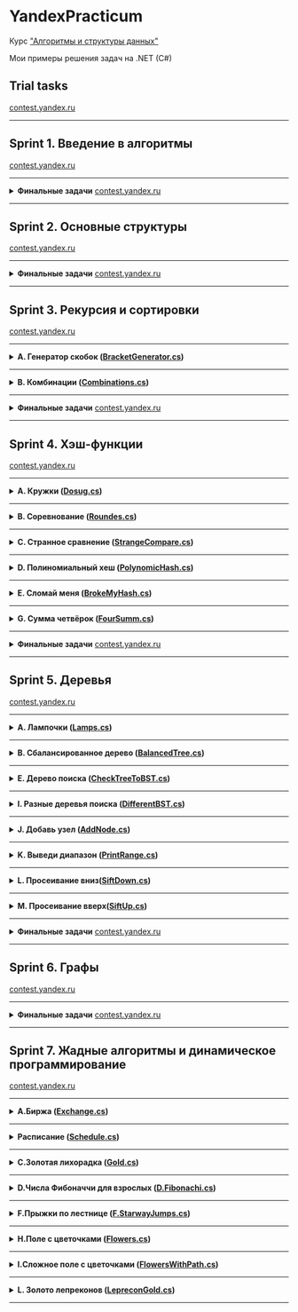 # YandexPracticum

Курс ["Алгоритмы и структуры данных"](https://practicum.yandex.ru/algorithms/)

Мои примеры решения задач на .NET (C#)

## Trial tasks

[contest.yandex.ru](https://contest.yandex.ru/contest/26365/problems/)

---

## Sprint 1. Введение в алгоритмы

[contest.yandex.ru](https://contest.yandex.ru/contest/22449/problems/)

---

<details>
  <summary> <b>Финальные задачи</b> <a href="https://contest.yandex.ru/contest/22450/problems/">contest.yandex.ru</a> </summary>

  ---

  <details><summary><b>Ближайший ноль(<a href="/Sprint1/Final/Sprint1FinalNearZero/Sprint1Final1NearestZero.cs">NearestZero</a>)</b></summary>

Тимофей ищет место, чтобы построить себе дом. Улица, на которой он хочет жить, имеет длину n, то есть состоит из n одинаковых идущих подряд участков. Каждый участок либо пустой, либо на нём уже построен дом.<br>
Общительный Тимофей не хочет жить далеко от других людей на этой улице. Поэтому ему важно для каждого участка знать расстояние до ближайшего пустого участка. Если участок пустой, эта величина будет равна нулю — расстояние до самого себя.<br>
Помогите Тимофею посчитать искомые расстояния. Для этого у вас есть карта улицы. Дома в городе Тимофея нумеровались в том порядке, в котором строились, поэтому их номера на карте никак не упорядочены. Пустые участки обозначены нулями.

#### Формат ввода
В первой строке дана длина улицы —– n (1 ≤ n ≤ 10^6). В следующей строке записаны n целых неотрицательных чисел — номера домов и обозначения пустых участков на карте (нули). Гарантируется, что в последовательности есть хотя бы один ноль. Номера домов (положительные числа) уникальны и не превосходят 10^9.

#### Формат вывода
Для каждого из участков выведите расстояние до ближайшего нуля. Числа выводите в одну строку, разделяя их пробелами.

#### Пример
| Ввод | Вывод |
| ---- | ----- |
| 5<br>0 1 4 9 0 | 0 1 2 1 0 |
| 6<br>0 7 9 4 8 20 | 0 1 2 3 4 5 |

</details>

---

<details><summary><b>Ловкость рук (<a href="/Sprint1/Final/Sprint1Final2DeftHands/Sprint1Final2DeftHands.cs">DeftHands.cs</a>)</b></summary>

«Тренажёр для скоростной печати» представляет собой квадратную клавиатуру из шестнадцати клавиш размером 4x4. На каждой клавише может быть изображена либо точка, либо цифра от 1 до 9.<br>
Занятие на тренажёре делится на раунды:
- каждый раунд состоит из нескольких игр;
- в разных раундах число игр может быть разным;
- номер каждой игры в раунде обозначается счётчиком t.

Для каждого раунда на клавишах устанавливаются определённые значения, которые остаются неизменными в течение всех игр раунда.

![](https://contest.yandex.ru/testsys/statement-image?imageId=89e2d9d263b4cf6c2d2d4a1b4b2de1149705669414ca828603a7a6fbadf42931)

Значение счётчика игр t не может превысить значение самого большого числа, отображённого на клавиатуре в текущем раунде.<br>
В упражнении на тренажёре принимают участие два игрока, они играют вдвоём на одной клавиатуре. Для каждого раунда устанавливается максимальное число клавиш, которые может нажать один игрок (оно обозначается переменной k и не изменяется в течение раунда).<br>
В каждой отдельной игре участники должны вместе нажать на клавиши, на которых изображена цифра, соответствующая номеру игры t. Например, во второй игре раунда игроки должны нажать все те клавиши, на которых изображена двойка.<br>
В раунде могут быть игры, где не требуется нажимать кнопки: например, в приведённом варианте раунда в играх от t = 4 до t = 8 кнопки нажимать не потребуется: на клавиатуре нет цифр от 4 до 8:

![](https://contest.yandex.ru/testsys/statement-image?imageId=99651ae7826ea95ee117dc6f037e8daf6622596ca41408697faa167236980a69)

Если в очередной игре у участников есть возможность нажать все необходимые клавиши — они их нажимают и получают 1 балл.<br>
Предположим, что для раунда задан набор кнопок, как на картинке, и k = 3 (каждый из участников может нажать не более трёх кнопок). Тогда во второй игре (t = 2), где должны быть нажаты двойки, игроки вдвоём смогут нажать только 6 клавиш (k * 2 = 6). Но на клавиатуре семь двоек; участники не смогут нажать их все и не получат балл.

![](https://contest.yandex.ru/testsys/statement-image?imageId=0225c36c4597bc5bb220fa59fe0d179ee2735adf3dc7be36124b9073381b7495)

Напишите программу, которая будет принимать данные для определённого раунда:
- значение k,
- значения для кнопок,

и вычислит количество баллов, которое будут заработано в этом раунде.

#### Формат ввода
В первой строке дано целое число k (1 ≤ k ≤ 5).<br>
В четырёх следующих строках заданы значения для кнопок –— по 4 символа в каждой строке. Каждый символ —– либо точка, либо цифра от 1 до 9. Символы одной строки идут подряд и не разделены пробелами.

#### Формат вывода
Выведите единственное число –— количество баллов, которое игроки наберут в раунде.

#### Пример
| Ввод | Вывод |
| ---- | ----- |
| 3<br>1231<br>2..2<br>2..2<br>2..2<br> | 2 |
| 4<br>1111<br>9999<br>1111<br>9911<br> | 1 |
| 4<br>1111<br>1111<br>1111<br>1111<br> | 0 |

</details>
</details>

---

## Sprint 2. Основные структуры

[contest.yandex.ru](https://contest.yandex.ru/contest/22779/problems/)

---

<details>
  <summary> <b>Финальные задачи</b> <a href="https://contest.yandex.ru/contest/22781/problems/">contest.yandex.ru</a> </summary>

  ---

<details>
<summary>
<b>Дек (<a href="/Sprint2/Final/Final1.Deque/Program.cs">Deque.cs</a>)</b>
</summary>

#### Условие

Гоша реализовал структуру данных Дек, максимальный размер которого определяется заданным числом. 
Методы `push_back(x)`, `push_front(x)`, `pop_back()`, `pop_front()` работали корректно. 
Но, если в деке было много элементов, программа работала очень долго. 
Дело в том, что не все операции выполнялись за O(1). 
Помогите Гоше! Напишите эффективную реализацию.

**Внимание: при реализации нельзя использовать связный список.**

#### Формат ввода
В первой строке записано количество команд n — целое число, не превосходящее 100000. Во второй строке записано число m — максимальный размер дека. Он не превосходит 50000. В следующих n строках записана одна из команд:

* `push_back(value)` – добавить элемент в конец дека. Если в деке уже находится максимальное число элементов, вывести «error».
* `push_front(value)` – добавить элемент в начало дека. Если в деке уже находится максимальное число элементов, вывести «error».
* `pop_front()` – вывести первый элемент дека и удалить его. Если дек был пуст, то вывести «error».
* `pop_back()` – вывести последний элемент дека и удалить его. Если дек был пуст, то вывести «error».
`value` — целое число, по модулю не превосходящее 1000.

#### Формат вывода
Выведите результат выполнения каждой команды на отдельной строке. 
Для успешных запросов `push_back(x)` и `push_front(x)` ничего выводить не надо.

#### Пример
<table><tbody>
  <tr>
    <td><b>Ввод</b></td>
    <td><b>Вывод</b></td>
  </tr>
  <tr>
    <td valign="top">
4<br>
4<br>
push_front 861<br>
push_front -819<br>
pop_back<br>
pop_back<br>

</td>
    <td valign="top">
861<br>
-819<br>

</td>
  </tr>
</tbody></table>

</details>

---

<details>
<summary>
<b>Калькулятор (<a href="Sprint2/Final/Final2.Calculator/Program.cs">Calculator.cs</a>)</b>
</summary>

#### Условие
Задание связано с обратной польской нотацией. 
Она используется для парсинга арифметических выражений. 
Еще её иногда называют постфиксной нотацией.

В постфиксной нотации операнды расположены перед знаками операций.

**Пример:**

10 2 4 * 

означает 10 - 2 * 4 и равно 2

Разберём последний пример подробнее:

Знак * стоит сразу после чисел 2 и 4, значит к ним нужно применить операцию, которую этот знак обозначает, то есть перемножить эти два числа. В результате получим 8.

После этого выражение приобретёт вид:

10 8 -

Операцию «минус» нужно применить к двум идущим перед ней числам, то есть 10 и 8. В итоге получаем 2.

Рассмотрим алгоритм более подробно. Для его реализации будем использовать стек.

Для вычисления значения выражения, записанного в обратной польской нотации, 
нужно считывать выражение слева направо и придерживаться следующих шагов:

1. Обработка входного символа:
Если на вход подан операнд, он помещается на вершину стека.
Если на вход подан знак операции, то эта операция выполняется над требуемым количеством значений, взятых из стека в порядке добавления. Результат выполненной операции помещается на вершину стека.
2. Если входной набор символов обработан не полностью, перейти к шагу 1.
3. После полной обработки входного набора символов результат вычисления выражения находится в вершине стека. Если в стеке осталось несколько чисел, то надо вывести только верхний элемент.

**Замечание про отрицательные числа и деление:** 
в этой задаче под делением понимается математическое целочисленное деление. 
Это значит, что округление всегда происходит вниз. 
А именно: если a / b = c, то b ⋅ c — это наибольшее число, 
которое не превосходит a и одновременно делится без остатка на b.

Например, -1 / 3 = -1. Будьте осторожны: в C++, Java и Go, например, деление чисел работает иначе.

В текущей задаче гарантируется, что деления на отрицательное число нет.

#### Формат ввода
В единственной строке дано выражение, записанное в обратной польской нотации. Числа и арифметические операции записаны через пробел.

На вход могут подаваться операции: +, -, *, / и числа, по модулю не превосходящие 10000.

Гарантируется, что значение промежуточных выражений в тестовых данных по модулю не больше 50000.

#### Формат вывода
Выведите единственное число — значение выражения.

#### Пример
<table><tbody>
  <tr>
    <td><b>Ввод</b></td>
    <td><b>Вывод</b></td>
  </tr>
  <tr>
    <td valign="top">
2 1 + 3 *

</td>
    <td valign="top">
9

</td>
  </tr>
</tbody></table>

</details>

  
</details>

---

## Sprint 3. Рекурсия и сортировки 

[contest.yandex.ru](https://contest.yandex.ru/contest/23638/problems/)

---

<details>
<summary>
<b>А. Генератор скобок (<a href="Sprint3/A.BracketGenerator/Program.cs">BracketGenerator.cs</a>)</b>
</summary>

#### Условие
Рита по поручению Тимофея наводит порядок в правильных скобочных последовательностях (ПСП),
состоящих только из круглых скобок (). 
Для этого ей надо сгенерировать все ПСП длины 2n в алфавитном порядке —– 
алфавит состоит из ( и ) и открывающая скобка идёт раньше закрывающей.

Помогите Рите —– напишите программу, 
которая по заданному n выведет все ПСП в нужном порядке.


Рассмотрим второй пример. Надо вывести ПСП из четырёх символов. Таких всего две:

* (())
* ()()

(()) идёт раньше ()(), так как первый символ у них одинаковый, а на второй позиции у первой ПСП стоит (, который идёт раньше ).

#### Формат ввода
На вход функция принимает n — целое число от 0 до 10.

#### Формат вывода
Функция должна напечатать все возможные скобочные последовательности заданной длины в алфавитном (лексикографическом) порядке.

#### Пример
<table><tbody>
  <tr>
    <td><b>Ввод</b></td>
    <td><b>Вывод</b></td>
  </tr>
  <tr>
    <td valign="top">
3<br>

</td>
    <td valign="top">
((()))<br>
(()())<br>
(())()<br>
()(())<br>
()()()<br>

</td>
  </tr>
</tbody></table>

</details>

---

<details>
<summary>
<b>B. Комбинации (<a href="Sprint3/B.Combinations/Program.cs">Combinations.cs</a>)</b>
</summary>

#### Условие
На клавиатуре старых мобильных телефонов каждой цифре соответствовало несколько букв. 

Примерно так:
2:'abc',
3:'def',
4:'ghi',
5:'jkl',
6:'mno',
7:'pqrs',
8:'tuv',
9:'wxyz'

Вам известно в каком порядке были нажаты кнопки телефона, без учета повторов. 
Напечатайте все комбинации букв, которые можно набрать такой последовательностью нажатий.

#### Формат ввода
На вход подается строка, состоящая из цифр 2-9 включительно. Длина строки не превосходит 10 символов.

#### Формат вывода
Выведите все возможные комбинации букв через пробел.

#### Пример
<table><tbody>
  <tr>
    <td><b>Ввод</b></td>
    <td><b>Вывод</b></td>
  </tr>
  <tr>
    <td valign="top">
23<br>

</td>
    <td valign="top">
ad ae af bd be bf cd ce cf<br>

</td>
  </tr>
</tbody></table>

</details>

---

<details>
  <summary> <b>Финальные задачи</b> <a href="https://contest.yandex.ru/contest/23815/problems/">contest.yandex.ru</a> </summary>

  ---
 
<details>
<summary>
<b>Поиск в сломанном массиве (<a href="/Sprint3/Final/Final1.BrokenArraySearch/Program.cs">BrokenArraySearch.cs</a>)</b>
</summary>

#### Условие
Алла ошиблась при копировании из одной структуры данных в другую. 
Она хранила массив чисел в кольцевом буфере. 
Массив был отсортирован по возрастанию, 
и в нём можно было найти элемент за логарифмическое время. 
Алла скопировала данные из кольцевого буфера в обычный массив, 
но сдвинула данные исходной отсортированной последовательности. 
Теперь массив не является отсортированным. 
Тем не менее нужно обеспечить возможность находить в нем элемент за O(log n).
Можно предполагать, что в массиве только уникальные элементы.

#### Формат ввода
Функция принимает массив натуральных чисел и искомое число k. 
Длина массива не превосходит 10000. 
Элементы массива и число k не превосходят по значению 10000.

В примерах:
В первой строке записано число n — длина массива.
Во второй строке записано положительное число k — искомый элемент. 
Далее в строку через пробел записано n натуральных чисел – элементы массива.

#### Формат вывода
Функция должна вернуть индекс элемента, равного k, 
если такой есть в массиве (нумерация с нуля). 
Если элемент не найден, функция должна вернуть − 1.
Изменять массив нельзя.

#### Пример
<table><tbody>
  <tr>
    <td><b>Ввод</b></td>
    <td><b>Вывод</b></td>
  </tr>
  <tr>
    <td valign="top">
9<br>
5<br>
19 21 100 101 1 4 5 7 12<br>

</td>
    <td valign="top">
6

</td>
  </tr>
</tbody></table>

</details>

---

<details>
<summary>
<b>Эффективная быстрая сортировка (<a href="Sprint3/Final/Final2.EffectiveQuickSort/Program.cs">Final2.EffectiveQuickSort.cs</a>)</b>
</summary>

#### Условие
Тимофей решил организовать соревнование по спортивному программированию, 
чтобы найти талантливых стажёров. 
Задачи подобраны, участники зарегистрированы, тесты написаны. 
Осталось придумать, как в конце соревнования будет определяться победитель.


Каждый участник имеет уникальный логин. 
Когда соревнование закончится, к нему будут привязаны два показателя: 
количество решённых задач P_i и размер штрафа F_i. 
Штраф начисляется за неудачные попытки и время, затраченное на задачу.


Тимофей решил сортировать таблицу результатов следующим образом: 
при сравнении двух участников выше будет идти тот, у которого решено больше задач. 
При равенстве числа решённых задач первым идёт участник с меньшим штрафом. 
Если же и штрафы совпадают, то первым будет тот, 
у которого логин идёт раньше в алфавитном (лексикографическом) порядке.


Тимофей заказал толстовки для победителей и накануне поехал за ними в магазин. 
В своё отсутствие он поручил вам реализовать алгоритм быстрой сортировки (англ. quick sort) для таблицы результатов. Так как Тимофей любит спортивное программирование и не любит зря расходовать оперативную память, то ваша реализация сортировки не может потреблять O(n) дополнительной памяти для промежуточных данных (такая модификация быстрой сортировки называется "in-place").


**Как работает in-place quick sort**

Как и в случае обычной быстрой сортировки, которая использует дополнительную память, 
необходимо выбрать опорный элемент (англ. pivot), а затем переупорядочить массив.
Сделаем так, чтобы сначала шли элементы, не превосходящие опорного, а затем —– большие опорного.


Затем сортировка вызывается рекурсивно для двух полученных частей. 
Именно на этапе разделения элементов на группы в обычном алгоритме используется дополнительная память. 
Теперь разберёмся, как реализовать этот шаг in-place.

Пусть мы как-то выбрали опорный элемент. Заведём два указателя left и right, 
которые изначально будут указывать на левый и правый концы отрезка соответственно. 
Затем будем двигать левый указатель вправо до тех пор, пока он указывает на элемент, 
меньший опорного. Аналогично двигаем правый указатель влево, пока он стоит на элементе,
превосходящем опорный. 
В итоге окажется, что левее от left все элементы точно принадлежат первой группе, 
а правее от right — второй. Элементы, на которых стоят указатели, нарушают порядок. 
Поменяем их местами (в большинстве языков программирования используется функция swap()) 
и продвинем указатели на следующие элементы. 
Будем повторять это действие до тех пор, пока left и right не столкнутся.

#### Формат ввода
В первой строке задано число участников n, 1 ≤ n ≤ 100 000.
В каждой из следующих n строк задана информация про одного из участников.
i-й участник описывается тремя параметрами:

* уникальным логином (строкой из маленьких латинских букв длиной не более 20)
* числом решённых задач P_i
* штрафом Fi

Fi и Pi — целые числа, лежащие в диапазоне от 0 до 10^9.

#### Формат вывода
Для отсортированного списка участников выведите по порядку их логины по одному в строке.

#### Пример
<table><tbody>
  <tr>
    <td><b>Ввод</b></td>
    <td><b>Вывод</b></td>
  </tr>
  <tr>
    <td valign="top">
5<br>
alla 4 100<br>
gena 6 1000<br>
gosha 2 90<br>
rita 2 90<br>
timofey 4 80<br>

</td>
    <td valign="top">
gena<br>
timofey<br>
alla<br>
gosha<br>
rita<br>

</td>
  </tr>
</tbody></table>

</details>

</details>

---
## Sprint 4. Хэш-функции

[contest.yandex.ru](https://contest.yandex.ru/contest/23991/problems/)

---

<details>
  <summary><b>A. Кружки (<a href="Sprint4/A.Dosug/Program.cs">Dosug.cs</a>)</b>
</summary>

#### Условие
В компании, где работает Тимофей, 
заботятся о досуге сотрудников и устраивают различные кружки по интересам. 
Когда кто-то записывается на занятие, в лог вносится название кружка.

По записям в логе составьте список всех кружков, 
в которые ходит хотя бы один человек.

#### Формат ввода
В первой строке даётся натуральное число n, не превосходящее 10 000 –— количество записей в логе.

В следующих n строках —– названия кружков.

#### Формат вывода
Выведите уникальные названия кружков по одному на строке, в порядке появления во входных данных.


#### Пример
<table><tbody>
  <tr>
    <td><b>Ввод</b></td>
    <td><b>Вывод</b></td>
  </tr>
  <tr>
    <td valign="top">
8<br>
вышивание крестиком<br>
рисование мелками на парте<br>
настольный керлинг<br>
настольный керлинг<br>
кухня африканского племени ужасмай<br>
тяжелая атлетика<br>
таракановедение<br>
таракановедение<br>

</td>
    <td valign="top">
вышивание крестиком<br>
рисование мелками на парте<br>
настольный керлинг<br>
кухня африканского племени ужасмай<br>
тяжелая атлетика<br>
таракановедение<br>


</td>
  </tr>
</tbody></table>

</details>

---

<details>
  <summary>
    <b>B. Соревнование (<a href="Sprint4/B.Roundes/Program.cs">Roundes.cs</a>)</b>
  </summary>

#### Условие
Жители Алгосов любят устраивать турниры по спортивному программированию. Все участники разбиваются на пары и соревнуются друг с другом. А потом два самых сильных программиста встречаются в финальной схватке, которая состоит из нескольких раундов. Если в очередном раунде выигрывает первый участник, в таблицу с результатами записывается 0, если второй, то 1. Ничьей в раунде быть не может.<br>
Нужно определить наибольший по длине непрерывный отрезок раундов, по результатам которого суммарно получается ничья. Например, если дана последовательность 0 0 1 0 1 1 1 0 0 0, то раунды с 2-го по 9-й (нумерация начинается с единицы) дают ничью.

#### Формат ввода
В первой строке задаётся n (0 ≤ n ≤ 10^5) –— количество раундов. Во второй строке через пробел записано n чисел –— результаты раундов. Каждое число равно либо 0, либо 1.

#### Формат вывода
Выведите длину найденного отрезка.

#### Пример
| Ввод | Вывод |
| ---- | ----- |
| 2<br>0 1 | 2 |
| 3<br>0 1 0 | 2 |


</details>

---

<details>
  <summary>
    <b>C. Странное сравнение (<a href="Sprint4/C.StrangeCompare/Program.cs">StrangeCompare.cs</a>)</b>
  </summary>

#### Условие
Жители Алгосского архипелага придумали новый способ сравнения строк. Две строки считаются равными, если символы одной из них можно заменить на символы другой так, что первая строка станет точной копией второй строки. При этом необходимо соблюдение двух условий:
  - Порядок вхождения символов должен быть сохранён.
  - Одинаковым символам первой строки должны соответствовать одинаковые символы второй строки. Разным символам —– разные.

Например, если строка s = «abacaba», то ей будет равна строка t = «xhxixhx», так как все вхождения «a» заменены на «x», «b» –— на «h», а «c» –— на «i». Если же первая строка s=«abc», а вторая t=«aaa», то строки уже не будут равны, так как разные буквы первой строки соответствуют одинаковым буквам второй.

#### Формат ввода
В первой строке записана строка s, во второй –— строка t. Длины обеих строк не превосходят 106. Обе строки содержат хотя бы по одному символу и состоят только из маленьких латинских букв.<br>
Строки могут быть разной длины.

#### Формат вывода
Выведите «YES», если строки равны (согласно вышеописанным правилам), и «NO» в ином случае.

#### Пример
| Ввод | Вывод |
| ---- | ----- |
| mxyskaoghi<br>qodfrgmslc | YES |
| agg<br>xdd | YES |
| agg<br>xda | NO |

</details>

---

<details>
  <summary>
    <b>D. Полиномиальный хеш (<a href="Sprint4/D.PolynomicHash">PolynomicHash.cs</a>)</b>
  </summary>

#### Условие
Алле очень понравился алгоритм вычисления полиномиального хеша. Помогите ей написать функцию, вычисляющую хеш строки s. В данной задаче необходимо использовать в качестве значений отдельных символов их коды в таблице ASCII.<br>
Полиномиальный хеш считается по формуле:

`h(s) = (s_1 * a^n-1 + s_2 * a^n-2 + ... + s_n-1 * a + s_n) mod m`

![image](https://github.com/pasha-e/YandexPracticum/assets/4245978/f0541336-4cf8-4f82-8c1d-2fc47ec933c3)


#### Формат ввода
В первой строке дано число a (1 ≤ a ≤ 1000) –— основание, по которому считается хеш.<br>
Во второй строке дано число m (1 ≤ m ≤ 10^9) –— модуль.<br>
В третьей строке дана строка s (0 ≤ |s| ≤ 10^6), состоящая из больших и маленьких латинских букв.

#### Формат вывода
Выведите целое неотрицательное число –— хеш заданной строки.

#### Пример

| Ввод | Вывод |
| ---- | ----- |
| 123<br>100003<br>a | 97 |
| 123<br>100003<br>hash | 6080 |
| 123<br>100003<br>HaSH | 56156 |

</details>

---

<details>
  <summary>
    <b>E. Сломай меня (<a href="Sprint4/E.BrokeMyHash/Program.cs">BrokeMyHash.cs</a>)</b>
  </summary>

#### Условие
Гоша написал программу, которая сравнивает строки исключительно по их хешам. Если хеш равен, то и строки равны. Тимофей увидел это безобразие и поручил вам сломать программу Гоши, чтобы остальным неповадно было.<br>
В этой задаче вам надо будет лишь найти две различные строки, которые для заданной хеш-функции будут давать одинаковое значение.<br>
Гоша использует следующую хеш-функцию:

`h(s) = (s_1 * a^n-1 + s_2 * a^n-2 + ... + s_n-1 * a + s_n) mod m`

![image](https://github.com/pasha-e/YandexPracticum/assets/4245978/a924b6d0-664c-46e7-bb7d-d032d118dffd)


для a = 1000 и m = 123 987 123.<br>
В данной задаче необходимо использовать в качестве значений отдельных символов их коды в таблице ASCII.

#### Формат ввода
В задаче единственный тест без ввода

#### Формат вывода
Отправьте две строки, по одной в строке. Строки могут состоять только из маленьких латинских букв и не должны превышать в длину 1000 знаков каждая. Код отправлять не требуется. Строки из примера использовать нельзя.<br>
Пример вывода:<br>
ezhgeljkablzwnvuwqvp<br>
gbpdcvkumyfxillgnqrv

</details>

---

<details>
  <summary>
    <b>G. Сумма четвёрок (<a href="Sprint4/G.FourSumm/Program.cs">FourSumm.cs</a>)</b>
  </summary>

#### Условие
У Гоши есть любимое число S. Помогите ему найти все уникальные четвёрки чисел в массиве, которые в сумме дают заданное число S.

#### Формат ввода
В первой строке дано общее количество элементов массива n (0 ≤ n ≤ 1000).<br>
Во второй строке дано целое число S: |S| ≤ 10^9.<br>
В третьей строке задан сам массив. Каждое число является целым и не превосходит по модулю 10^9.

#### Формат вывода
В первой строке выведите количество найденных четвёрок чисел.<br>
В последующих строках выведите найденные четвёрки. Числа внутри одной четверки должны быть упорядочены по возрастанию. Между собой четвёрки упорядочены лексикографически.

#### Пример
| Ввод | Вывод |
| ---- | ----- |
| 8<br>10<br>2 3 2 4 1 10 3 0 | 3<br>0 3 3 4<br>1 2 3 4<br>2 2 3 3 |
| 6<br>0<br>1 0 -1 0 2 -2 | 3<br>-2 -1 1 2<br>-2 0 0 2<br>-1 0 0 1 |
| 5<br>4<br>1 1 1 1 1 | 1<br>1 1 1 1 |

</details>

---

<details>
  <summary> <b>Финальные задачи</b> <a href="https://contest.yandex.ru/contest/24414/problems/">contest.yandex.ru</a> </summary>

  ---

 <details>
<summary>
<b>Поисковая система (<a href="Sprint4/Final/Final1.SearchSystem/Program.cs">SearchSystem.cs</a>)</b>
</summary>

#### Условие
Тимофей пишет свою поисковую систему.

Имеется n документов, каждый из которых представляет собой текст из слов. 
По этим документам требуется построить поисковый индекс. 
На вход системе будут подаваться запросы. 
Запрос —– некоторый набор слов. 
По запросу надо вывести 5 самых релевантных документов.

Релевантность документа оценивается следующим образом: 
для каждого уникального слова из запроса берётся число его вхождений в документ, 
полученные числа для всех слов из запроса суммируются. 
Итоговая сумма и является релевантностью документа. 
Чем больше сумма, тем больше документ подходит под запрос.

Сортировка документов на выдаче производится по убыванию релевантности. 
Если релевантности документов совпадают —– то по возрастанию их порядковых номеров в базе 
(то есть во входных данных).

#### Формат ввода
В первой строке дано натуральное число n —– количество документов в базе (1 ≤ n ≤ 104).

Далее в n строках даны документы по одному в строке. Каждый документ состоит из нескольких слов, 
слова отделяются друг от друга одним пробелом и состоят из маленьких латинских букв. 
Длина одного текста не превосходит 1000 символов. Текст не бывает пустым.

В следующей строке дано число запросов —– натуральное число m (1 ≤ m ≤ 104). 
В следующих m строках даны запросы по одному в строке. 
Каждый запрос состоит из одного или нескольких слов. 
Запрос не бывает пустым. 
Слова отделяются друг от друга одним пробелом и состоят из маленьких латинских букв. 
Число символов в запросе не превосходит 100.

#### Формат вывода
Для каждого запроса выведите на одной строке номера пяти самых релевантных документов. 
Если нашлось менее пяти документов, то выведите столько, сколько нашлось. 
Документы с релевантностью 0 выдавать не нужно.

#### Пример
<table><tbody>
  <tr>
    <td><b>Ввод</b></td>
    <td><b>Вывод</b></td>
  </tr>
  <tr>
    <td valign="top">
3<br>
i love coffee<br>
coffee with milk and sugar<br>
free tea for everyone<br>
3<br>
i like black coffee without milk<br>
everyone loves new year<br>
mary likes black coffee without milk<br>

</td>
    <td valign="top">
1 2<br>
3<br>
2 1<br>

</td>
  </tr>
</tbody></table>

<table><tbody>
  <tr>
    <td><b>Ввод</b></td>
    <td><b>Вывод</b></td>
  </tr>
  <tr>
    <td valign="top">
6<br>
buy flat in moscow<br>
rent flat in moscow<br>
sell flat in moscow<br>
want flat in moscow like crazy<br>
clean flat in moscow on weekends<br>
renovate flat in moscow<br>
1<br>
flat in moscow for crazy weekends<br>

</td>
    <td valign="top">
4 5 1 2 3<br>
</td>
  </tr>
</tbody></table>

<table><tbody>
  <tr>
    <td><b>Ввод</b></td>
    <td><b>Вывод</b></td>
  </tr>
  <tr>
    <td valign="top">
3<br>
i like dfs and bfs<br>
i like dfs dfs<br>
i like bfs with bfs and bfs<br>
1<br>
dfs dfs dfs dfs bfs<br>

</td>
    <td valign="top">
3 1 2<br>
</td>
  </tr>
</tbody></table>

</details>

---

<details>
<summary>
<b>Хеш-таблица (<a href="Sprint4/Final/Final2.HashTable/Program.cs">HashTable.cs</a>)</b>
</summary>

#### Условие
Тимофей, как хороший руководитель, 
хранит информацию о зарплатах своих сотрудников в базе данных и постоянно её обновляет. 
Он поручил вам написать реализацию хеш-таблицы, 
чтобы хранить в ней базу данных с зарплатами сотрудников.

Хеш-таблица должна поддерживать следующие операции: 

* `put key value` —– добавление пары ключ-значение. Если заданный ключ уже есть в таблице, то соответствующее ему значение обновляется. 
* `get key` –— получение значения по ключу. Если ключа нет в таблице, то вывести «None». Иначе вывести найденное значение. 
* `delete key` –— удаление ключа из таблицы. Если такого ключа нет, то вывести «None», иначе вывести хранимое по данному ключу значение и удалить ключ.

В таблице хранятся уникальные ключи.

Требования к реализации: 

* Нельзя использовать имеющиеся в языках программирования реализации хеш-таблиц 
(std::unordered_map в С++, dict в Python, HashMap в Java, и т. д.)
* Число хранимых в таблице ключей не превосходит 10^5.
* Разрешать коллизии следует с помощью метода цепочек или с помощью открытой адресации.
* Все операции должны выполняться за O(1) в среднем.
* Поддерживать рехеширование и масштабирование хеш-таблицы не требуется.
* Ключи и значения, id сотрудников и их зарплата, —– целые числа. Поддерживать произвольные хешируемые типы не требуется.

#### Формат ввода
В первой строке задано общее число запросов к таблице n (1≤ n≤ 106).

В следующих n строках записаны запросы, которые бывают трех видов –— `get`, `put`, `delete` 
—– как описано в условии.

Все ключи и значения –— целые неотрицательные числа, не превосходящие 10^9.

#### Формат вывода
На каждый запрос вида `get` и `delete` выведите ответ на него в отдельной строке.


#### Пример
<table><tbody>
  <tr>
    <td><b>Ввод</b></td>
    <td><b>Вывод</b></td>
  </tr>
  <tr>
    <td valign="top">
10<br>
get 1<br>
put 1 10<br>
put 2 4<br>
get 1<br>
get 2<br>
delete 2<br>
get 2<br>
put 1 5<br>
get 1<br>
delete 2<br>

</td>
    <td valign="top">
None<br>
10<br>
4<br>
4<br>
None<br>
5<br>
None<br>

</td>
  </tr>
</tbody></table>

</details>



</details>

---
## Sprint 5. Деревья

[contest.yandex.ru](https://contest.yandex.ru/contest/24809/problems/)

---

<details>
<summary>
<b>A. Лампочки (<a href="Sprint5/A.Lamps/Program.cs">Lamps.cs</a>)</b>
</summary>

#### Условие
Гоша повесил на стену гирлянду в виде бинарного дерева, 
в узлах которого находятся лампочки. У каждой лампочки есть своя яркость. 
Уровень яркости лампочки соответствует числу, расположенному в узле дерева. 
Помогите Гоше найти самую яркую лампочку в гирлянде, то есть такую, у которой яркость наибольшая.

![](https://contest.yandex.ru/testsys/statement-image?imageId=4fb8ce32e82f20ff3923b6bdf4821e5af4df6fa21eaa49f99e8b330bb3a6d757)

#### Формат ввода
На вход подается корень дерева.

#### Формат вывода
Функция должна вернуть True, если дерево сбалансировано в соответствии с критерием из условия, иначе - False.

</details>

---

<details>
<summary>
<b>B. Сбалансированное дерево (<a href="Sprint5/B.BalancedTree/Program.cs">BalancedTree.cs</a>)</b>
</summary>

#### Условие
Гоше очень понравилось слушать рассказ Тимофея про деревья. 
Особенно часть про сбалансированные деревья. 
Он решил написать функцию, которая определяет, сбалансировано ли дерево.
Дерево считается сбалансированным, 
если левое и правое поддеревья каждой вершины отличаются по высоте не больше, чем на единицу.

![](https://contest.yandex.ru/testsys/statement-image?imageId=443cf28e2af8766be8196b1dab894a5a0b4c9ee4552afa3595b6e5878e4aa5d7)

#### Формат ввода
На вход подается корень дерева.

#### Формат вывода
Функция должна вернуть максимальное значение яркости в узле дерева.

</details>

---

<details>
<summary>
<b>E. Дерево поиска (<a href="Sprint5/E.CheckTreeToBST/Program.cs">CheckTreeToBST.cs</a>)</b>
</summary>

#### Условие
Гоша понял, что такое дерево поиска, и захотел написать функцию, которая определяет, 
является ли заданное дерево деревом поиска. 
Значения в левом поддереве должны быть строго меньше, в правом —- строго больше значения в узле.
Помогите Гоше с реализацией этого алгоритма.

![](https://contest.yandex.ru/testsys/statement-image?imageId=ab959396f5887581ee60a3f8697a05a59e59b1e11f27817a59e6b7ff866cb779)

#### Формат ввода
На вход подается корень дерева.

#### Формат вывода
Функция должна вернуть True, если дерево является деревом поиска, иначе - False.

</details>

---

<details>
<summary>
<b>I. Разные деревья поиска (<a href="Sprint5/I.DifferentBST/Program.cs">DifferentBST.cs</a>)</b>
</summary>

#### Условие
Ребятам стало интересно, сколько может быть различных деревьев поиска, 
содержащих в своих узлах все уникальные числа от 1 до n. 
Помогите им найти ответ на этот вопрос.

#### Формат ввода
В единственной строке задано число n. Оно не превосходит 20.

#### Формат вывода
Нужно вывести число, равное количеству различных деревьев поиска, 
в узлах которых могут быть размещены числа от 1 до n включительно.

</details>

---

<details>
  <summary>
    <b>J. Добавь узел (<a href="Sprint5/J.AddNode/Program.cs">AddNode.cs</a>)</b>
  </summary>

#### Условие

Дано BST. Надо вставить узел с заданным ключом. Ключи в дереве могут повторяться.<br>
На вход функции подаётся корень корректного бинарного дерева поиска и ключ, который надо вставить в дерево. Осуществите вставку этого ключа. Если ключ уже есть в дереве, то его дубликаты уходят в правого сына. Таким образом вид дерева после вставки определяется однозначно. Функция должна вернуть корень дерева после вставки вершины.<br>
Ваше решение должно работать за O(h), где h –— высота дерева.<br>
На рисунках ниже даны два примера вставки вершин в дерево.

![](https://contest.yandex.ru/testsys/statement-image?imageId=1b920b72e7d7ae066dd6dfb92fbe082e15a4e913160fc1fe1e4e285a5b0f1aff)

#### Формат ввода
Ключи дерева – натуральные числа, не превосходящие 10^9. Число вершин в дереве не превосходит 10^5.

</details>

---

<details>
  <summary>
    <b>K. Выведи диапазон (<a href="Sprint5/K.PrintRange/Program.cs">PrintRange.cs</a>)</b>
  </summary>

#### Условие

Напишите функцию, которая будет выводить по неубыванию все ключи от L до R включительно в заданном бинарном дереве поиска.<br>
Ключи в дереве могут повторяться. Решение должно иметь сложность O(h+k), где h –— глубина дерева, k — число элементов в ответе.<br>
В данной задаче если в узле содержится ключ x, то другие ключи, равные x, могут быть как в правом, так и в левом поддереве данного узла. (Дерево строил стажёр, так что ничего страшного).

![](https://contest.yandex.ru/testsys/statement-image?imageId=cb8ec256d4c7439c7c829525f0914fad9d0e34f4c6bde15cd31e4b3d0f6b9b1b)

#### Формат ввода
На вход функции подаётся корень дерева и искомый ключ. Число вершин в дереве не превосходит 10^5. Ключи – натуральные числа, не превосходящие 10^9. Гарантируется, что L ≤ R.<br>
В итоговом решении не надо определять свою структуру / свой класс, описывающий вершину дерева.

#### Формат вывода
Функция должна напечатать по неубыванию все ключи от L до R по одному в строке.

</details>

---

<details>
  <summary><b>L. Просеивание вниз(<a href="Sprint5/L.SiftDown/Program.cs">SiftDown.cs</a>)</b>
  </summary>

#### Условие

Напишите функцию, совершающую просеивание вниз в куче на максимум. Гарантируется, что порядок элементов в куче может быть нарушен только элементом, от которого запускается просеивание.<br>
Функция принимает в качестве аргументов массив, в котором хранятся элементы кучи, и индекс элемента, от которого надо сделать просеивание вниз. Функция должна вернуть индекс, на котором элемент оказался после просеивания. Также необходимо изменить порядок элементов в переданном в функцию массиве.<br>
Индексация в массиве, содержащем кучу, начинается с единицы. Таким образом, сыновья вершины на позиции v это 2v и 2v+1. Обратите внимание, что нулевой элемент в передаваемом массиве фиктивный, вершина кучи соответствует 1-му элементу.

![](https://contest.yandex.ru/testsys/statement-image?imageId=b6fc613f7413702826048276425de73e299d78ce55cd5412c0abbc6e1ab12700)

#### Формат ввода
Элементы кучи —– целые числа, лежащие в диапазоне от −10^9 до 10^9. Все элементы кучи уникальны. Передаваемый в функцию индекс лежит в диапазоне от 1 до размера передаваемого массива. В куче содержится от 1 до 10^5 элементов.

</details>

---

<details>
  <summary><b>M. Просеивание вверх(<a href="Sprint5/M.SiftUp/Program.cs">SiftUp.cs</a>)</b>
  </summary>

#### Условие

Напишите функцию, совершающую просеивание вверх в куче на максимум. Гарантируется, что порядок элементов в куче может быть нарушен только элементом, от которого запускается просеивание.<br>
Функция принимает в качестве аргументов массив, в котором хранятся элементы кучи, и индекс элемента, от которого надо сделать просеивание вверх. Функция должна вернуть индекс, на котором элемент оказался после просеивания. Также необходимо изменить порядок элементов в переданном в функцию массиве.<br>
Индексация в массиве, содержащем кучу, начинается с единицы. Таким образом, сыновья вершины на позиции v это 2v и 2v+1. Обратите внимание, что нулевой элемент в передаваемом массиве фиктивный, вершина кучи соответствует 1-му элементу.

![](https://contest.yandex.ru/testsys/statement-image?imageId=b08ae22c8e37a6121895276bffe825fd8602bfb4cf0f96428c5375ae585734de)

#### Формат ввода
Элементы кучи —– целые числа, лежащие в диапазоне от −10^9 до 10^9. Все элементы кучи уникальны. Передаваемый в функцию индекс лежит в диапазоне от 1 до размера передаваемого массива. В куче содержится от 1 до 10^5 элементов.

</details>

---

<details>
  <summary> <b>Финальные задачи</b> <a href="https://contest.yandex.ru/contest/24810/problems/">contest.yandex.ru</a> </summary>

  ---

  <details>
<summary>
<b>Пирамидальная сортировка (<a href="Sprint5/Final/Final1.HeapSort/Program.cs">HeapSort.cs</a>)</b>
</summary>

#### Условие
**В данной задаче необходимо реализовать сортировку кучей. 
При этом кучу необходимо реализовать самостоятельно, использовать имеющиеся в языке реализации нельзя. 
Сначала рекомендуется решить задачи про просеивание вниз и вверх.**

Тимофей решил организовать соревнование по спортивному программированию, 
чтобы найти талантливых стажёров. 
Задачи подобраны, участники зарегистрированы, тесты написаны. 
Осталось придумать, как в конце соревнования будет определяться победитель.


Каждый участник имеет уникальный логин. 
Когда соревнование закончится, к нему будут привязаны два показателя: 
количество решённых задач P_i и размер штрафа F_i. 
Штраф начисляется за неудачные попытки и время, затраченное на задачу.


Тимофей решил сортировать таблицу результатов следующим образом: 
при сравнении двух участников выше будет идти тот, у которого решено больше задач. 
При равенстве числа решённых задач первым идёт участник с меньшим штрафом. 
Если же и штрафы совпадают, то первым будет тот, 
у которого логин идёт раньше в алфавитном (лексикографическом) порядке.


Тимофей заказал толстовки для победителей и накануне поехал за ними в магазин. 
В своё отсутствие он поручил вам реализовать алгоритм сортировки кучей (англ. Heapsort) для таблицы результатов.

#### Формат ввода
В первой строке задано число участников n, 1 ≤ n ≤ 100 000.
В каждой из следующих n строк задана информация про одного из участников.
i-й участник описывается тремя параметрами:

* уникальным логином (строкой из маленьких латинских букв длиной не более 20)
* числом решённых задач P_i
* штрафом Fi

Fi и Pi — целые числа, лежащие в диапазоне от 0 до 10^9.

#### Формат вывода
Для отсортированного списка участников выведите по порядку их логины по одному в строке.

#### Пример
<table><tbody>
  <tr>
    <td><b>Ввод</b></td>
    <td><b>Вывод</b></td>
  </tr>
  <tr>
    <td valign="top">
5<br>
alla 4 100<br>
gena 6 1000<br>
gosha 2 90<br>
rita 2 90<br>
timofey 4 80<br>

</td>
    <td valign="top">
gena<br>
timofey<br>
alla<br>
gosha<br>
rita<br>

</td>
  </tr>
</tbody></table>

<table><tbody>
  <tr>
    <td><b>Ввод</b></td>
    <td><b>Вывод</b></td>
  </tr>
  <tr>
    <td valign="top">
5<br>
alla 0 0<br>
gena 0 0<br>
gosha 0 0<br>
rita 0 0<br>
timofey 0 0<br>

</td>
    <td valign="top">
alla<br>
gena<br>
gosha<br>
rita<br>
timofey<br>
</td>
  </tr>
</tbody></table>

</details>

---

<details>
<summary>
<b>Удали узел (<a href="Sprint5/Final/Final2.RemoveNode/Program.cs">RemoveNode.cs</a>)</b>
</summary>

#### Условие
Дано бинарное дерево поиска, в котором хранятся ключи. Ключи — уникальные целые числа. 
Найдите вершину с заданным ключом и удалите её из дерева так, чтобы дерево осталось корректным бинарным деревом поиска. 
Если ключа в дереве нет, то изменять дерево не надо.
На вход вашей функции подаётся корень дерева и ключ, который надо удалить. 
Функция должна вернуть корень изменённого дерева. 
Сложность удаления узла должна составлять O(h), где h –— высота дерева.
Создавать новые вершины (вдруг очень захочется) нельзя.

#### Формат ввода
Ключи дерева – натуральные числа. 
В итоговом решении не надо определять свою структуру/свой класс, описывающий вершину дерева.


</details>

  ---

</details>

---

## Sprint 6. Графы

[contest.yandex.ru](https://contest.yandex.ru/contest/25069/problems/)

---

<details>
  <summary> <b>Финальные задачи</b> <a href="https://contest.yandex.ru/contest/25070/problems/">contest.yandex.ru</a> </summary>

---

  <details>
<summary>
<b>Дорогая сеть (<a href="Sprint6/Final/Final1.ExpensiveNetwork/Program.cs">ExpensiveNetwork.cs</a>)</b>
</summary>

#### Условие
Тимофей решил соединить все компьютеры в своей компании в единую сеть. 
Для этого он придумал построить минимальное остовное дерево, чтобы эффективнее использовать ресурсы.

Но от начальства пришла новость о том, что выделенный на сеть бюджет оказался очень большим и его срочно надо израсходовать. 
Поэтому Тимофея теперь интересуют не минимальные, а максимальные остовные деревья.

Он поручил вам найти вес такого максимального остовного дерева в неориентированном графе, который задаёт схему офиса.

#### Формат ввода
В первой строке дано количество вершин n и ребер m графа (1 ≤ n ≤ 1000, 0 ≤ m ≤ 100000).

В каждой из следующих m строк заданы рёбра в виде троек чисел u, v, w. 
u и v — вершины, которые соединяет это ребро. 
w — его вес ( 1 ≤ u, v ≤ n, 0 ≤ w ≤ 10000). 
В графе могут быть петли и кратные ребра. Граф может оказаться несвязным.

#### Формат вывода
Если максимальное остовное дерево существует, то выведите его вес. 
Иначе (если в графе несколько компонент связности) выведите фразу «Oops! I did it again».

#### Пример
<table><tbody>
  <tr>
    <td><b>Ввод</b></td>
    <td><b>Вывод</b></td>
  </tr>
  <tr>
    <td valign="top">
4 4<br>
1 2 5<br>
1 3 6<br>
2 4 8<br>
3 4 3<br>

</td>
    <td valign="top">
19<br>

</td>
  </tr>
</tbody></table>

<table><tbody>
  <tr>
    <td><b>Ввод</b></td>
    <td><b>Вывод</b></td>
  </tr>
  <tr>
    <td valign="top">
3 3<br>
1 2 1<br>
1 2 2<br>
2 3 1<br>

</td>
    <td valign="top">
3<br>

</td>
  </tr>
</tbody></table>

<table><tbody>
  <tr>
    <td><b>Ввод</b></td>
    <td><b>Вывод</b></td>
  </tr>
  <tr>
    <td valign="top">
2 0<br>

</td>
    <td valign="top">
Oops! I did it again<br>

</td>
  </tr>
</tbody></table>

</details>

---

  <details>
<summary>
<b>Железные дороги (<a href="Sprint6/Final/Final2.Railroads/Program.cs">Railroads.cs</a>)</b>
</summary>

#### Условие
В стране X есть n городов, которым присвоены номера от 1 до n. Столица страны имеет номер n. 
Между городами проложены железные дороги.

Однако дороги могут быть двух типов по ширине полотна. 
Любой поезд может ездить только по одному типу полотна. Условно один тип дорог помечают как R, а другой как B. 
То есть если маршрут от одного города до другого имеет как дороги типа R, так и дороги типа B, 
то ни один поезд не сможет по этому маршруту проехать. 
**От одного города до другого можно проехать только по маршруту, 
состоящему исключительно из дорог типа R или только из дорог типа B.**

Но это ещё не всё. По дорогам страны X можно двигаться только от города с меньшим номером к городу с большим номером. 
Это объясняет большой приток жителей в столицу, у которой номер n.

Карта железных дорог называется оптимальной, если не существует пары городов A и B такой, 
что от A до B можно добраться как по дорогам типа R, так и по дорогам типа B. 
Иными словами, для любой пары городов верно, что от города с меньшим номером до города с бОльшим номером 
можно добраться по дорогам только какого-то одного типа или же что маршрут построить вообще нельзя. 
Выясните, является ли данная вам карта оптимальной.

#### Формат ввода
В первой строке дано число n (1 ≤ n ≤ 5000) — количество городов в стране. 
Далее задана карта железных дорог в следующей формате.

Карта задана n-1 строкой. В i-й строке описаны дороги из города i в города i+1, i+2, ..., n. 
В строке записано n - i символов, каждый из которых либо R, либо B. 
Если j-й символ строки i равен «B», то из города i в город i + j идет дорога типа «B». Аналогично для типа «R».

#### Формат вывода
Выведите «YES», если карта оптимальна, и «NO» в противном случае.

#### Пример
<table><tbody>
  <tr>
    <td><b>Ввод</b></td>
    <td><b>Вывод</b></td>
  </tr>
  <tr>
    <td valign="top">
3<br>
RB<br>
R<br>

</td>
    <td valign="top">
NO<br>

</td>
  </tr>
</tbody></table>

<table><tbody>
  <tr>
    <td><b>Ввод</b></td>
    <td><b>Вывод</b></td>
  </tr>
  <tr>
    <td valign="top">
4<br>
BBB<br>
RB<br>
B<br>

</td>
    <td valign="top">
YES<br>

</td>
  </tr>
</tbody></table>

<table><tbody>
  <tr>
    <td><b>Ввод</b></td>
    <td><b>Вывод</b></td>
  </tr>
  <tr>
    <td valign="top">
5<br>
RRRB<br>
BRR<br>
BR<br>
R<br>

</td>
    <td valign="top">
NO<br>

</td>
  </tr>
</tbody></table>

</details>

---

</details>

---

## Sprint 7. Жадные алгоритмы и динамическое программирование

[contest.yandex.ru](https://contest.yandex.ru/contest/25596/problems/)

---

<details>
<summary>
<b>A.Биржа (<a href="Sprint7/A.Exchange/Program.cs">Exchange.cs</a>)</b>
</summary>

#### Условие
Рита хочет попробовать поиграть на бирже. Но для начала она решила потренироваться на исторических данных.

Даны стоимости акций в каждый из n дней. В течение дня цена акции не меняется. 
Акции можно покупать и продавать, но только по одной штуке в день. 
В один день нельзя совершать более одной операции (покупки или продажи). 
Также на руках не может быть более одной акции в каждый момент времени.

Помогите Рите выяснить, какую максимальную прибыль она могла бы получить.

#### Формат ввода
В первой строке записано количество дней n —– целое число в диапазоне от 0 до 10 000.

Во второй строке через пробел записано n целых чисел в диапазоне от 0 до 1000 –— цены акций.

#### Формат вывода
Выведите число, равное максимально возможной прибыли за эти дни.

#### Пример
<table><tbody>
  <tr>
    <td><b>Ввод</b></td>
    <td><b>Вывод</b></td>
  </tr>
  <tr>
    <td valign="top">
      6<br>
      7 1 5 3 6 4<br>
    </td>
    <td valign="top">
       7<br>
    </td>
  </tr>
</tbody></table>

<table><tbody>
  <tr>
    <td><b>Ввод</b></td>
    <td><b>Вывод</b></td>
  </tr>
  <tr>
    <td valign="top">
      5<br>
      1 2 3 4 5<br>
    </td>
    <td valign="top">
      4<br>
    </td>
  </tr>
</tbody></table>

<table><tbody>
  <tr>
    <td><b>Ввод</b></td>
    <td><b>Вывод</b></td>
  </tr>
  <tr>
    <td valign="top">
      6<br>
     1 12 12 16 1 8<br>
    </td>
    <td valign="top">
      22<br>
    </td>
  </tr>
</tbody></table>

</details>

---

<details>
<summary>
<b>Расписание (<a href="Sprint7/B.Schedule/Program.cs">Schedule.cs</a>)</b>
</summary>

#### Условие
Дано количество учебных занятий, проходящих в одной аудитории. 
Для каждого из них указано время начала и конца. 
Нужно составить расписание, 
в соответствии с которым в классе можно будет провести как можно больше занятий.

Если возможно несколько оптимальных вариантов, то выведите любой. 
Возможно одновременное проведение более чем одного занятия нулевой длительности.

#### Формат ввода
В первой строке задано число занятий. 
Оно не превосходит 1000. 
Далее для каждого занятия в отдельной строке записано время начала и конца, разделённые пробелом. 
Время задаётся одним целым числом h, если урок начинается/заканчивается ровно в h часов. 
Если же урок начинается/заканчивается в h часов m минут, то время записывается как h.m. 
Гарантируется, что каждое занятие начинается не позже, чем заканчивается. 
Указываются только значащие цифры.

#### Формат вывода
Выведите в первой строке наибольшее число уроков, которое можно провести в аудитории. 
Далее выведите время начала и конца каждого урока в отдельной строке в порядке их проведения.

#### Пример
<table><tbody>
  <tr>
    <td><b>Ввод</b></td>
    <td><b>Вывод</b></td>
  </tr>
  <tr>
    <td valign="top">
5<br>
9 10<br>
9.3 10.3<br>
10 11<br>
10.3 11.3<br>
11 12<br>

</td>
    <td valign="top">
3<br>
9 10<br>
10 11<br>
11 12<br>

</td>
  </tr>
</tbody></table>

<table><tbody>
  <tr>
    <td><b>Ввод</b></td>
    <td><b>Вывод</b></td>
  </tr>
  <tr>
    <td valign="top">
      7<br>
      19 19<br>
      7 14<br>
      12 14<br>
      8 22<br>
      22 23<br>
      5 21<br>
      9 23<br>
    </td>
    <td valign="top">
      3<br>
      7 14<br>
      19 19<br>
      22 23<br>
    </td>
  </tr>
</tbody></table>


</details>

---

<details>
<summary>
<b>C.Золотая лихорадка (<a href="Sprint7/C.Gold/Program.cs">Gold.cs</a>)</b>
</summary>

#### Условие
Гуляя по одному из островов Алгосского архипелага, 
Гоша набрёл на пещеру, в которой лежат кучи золотого песка. 
К счастью, у Гоши есть с собой рюкзак грузоподъёмностью до M килограмм, 
поэтому он может унести с собой какое-то ограниченное количество золота.

Всего золотых куч n штук, и все они разные. 
В куче под номером i содержится mi килограммов золотого песка, 
а стоимость одного килограмма — ci алгосских франков.

Помогите Гоше наполнить рюкзак так, 
чтобы общая стоимость золотого песка в пересчёте на алгосские франки была максимальной.

#### Формат ввода
В первой строке задано целое число M — грузоподъёмность рюкзака Гоши (0 ≤ M ≤ 108).
Во второй строке дано количество куч с золотым песком — целое число n (1 ≤ n ≤ 105).

В каждой из следующих n строк описаны кучи: i-ая куча задаётся двумя целыми числами ci и mi, записанными через пробел (1 ≤ ci ≤ 107, 1 ≤ mi ≤ 108).

#### Формат вывода
Выведите единственное число —– максимальную сумму (в алгосских франках), 
которую Гоша сможет вынести из пещеры в своём рюкзаке.


#### Пример
<table><tbody>
  <tr>
    <td><b>Ввод</b></td>
    <td><b>Вывод</b></td>
  </tr>
  <tr>
    <td valign="top">
10<br>
3<br>
8 1<br>
2 10<br>
4 5<br>

</td>
    <td valign="top">
36<br>

</td>
  </tr>
</tbody></table>

<table><tbody>
  <tr>
    <td><b>Ввод</b></td>
    <td><b>Вывод</b></td>
  </tr>
  <tr>
    <td valign="top">
      10000<br>
      1<br>
      4 20<br>
    </td>
    <td valign="top">
      80<br>    
    </td>
  </tr>
</tbody></table>

</details>

---

<details>
<summary>
<b>D.Числа Фибоначчи для взрослых (<a href="Sprint7/D.Fibonachi/Program.cs">D.Fibonachi.cs</a>)</b>
</summary>

#### Условие
Гоша практикуется в динамическом программировании — он хочет быстро считать числа Фибоначчи.

#### Формат ввода
В единственной строке дано целое число n (0 ≤ n ≤ 106).

#### Формат вывода
Вычислите значение Fn по модулю 10^9 + 7 и выведите его.

#### Пример
<table><tbody>
  <tr>
    <td><b>Ввод</b></td>
    <td><b>Вывод</b></td>
  </tr>
  <tr>
    <td valign="top">
5<br>

</td>
    <td valign="top">
8<br>

</td>
  </tr>
</tbody></table>

<table><tbody>
  <tr>
    <td><b>Ввод</b></td>
    <td><b>Вывод</b></td>
  </tr>
  <tr>
    <td valign="top">
      2<br>
    </td>
    <td valign="top">
      2<br>
    </td>
  </tr>
</tbody></table>

<table><tbody>
  <tr>
    <td><b>Ввод</b></td>
    <td><b>Вывод</b></td>
  </tr>
  <tr>
    <td valign="top">
      10<br>
    </td>
    <td valign="top">
      89<br>
    </td>
  </tr>
</tbody></table>

</details>

---

<details>
<summary>
<b>F.Прыжки по лестнице (<a href="print7/F.StarwayJumps/Program.cs">F.StarwayJumps.cs</a>)</b>
</summary>

#### Условие
Алла хочет доказать, что она умеет прыгать вверх по лестнице быстрее всех. 
На этот раз соревнования будут проходить на специальной прыгательной лестнице. 
С каждой её ступеньки можно прыгнуть вверх на любое расстояние от 1 до k. 
Число k придумывает Алла.

Гоша не хочет проиграть, поэтому просит вас посчитать количество способов допрыгать от первой ступеньки до n-й. 
Изначально все стоят на первой ступеньке.

#### Формат ввода
В единственной строке даны два числа — n и k (1 ≤ n ≤ 1000, 1 ≤ k ≤ n).

#### Формат вывода
Выведите количество способов по модулю 10^9 + 7.

#### Пример
<table><tbody>
  <tr>
    <td><b>Ввод</b></td>
    <td><b>Вывод</b></td>
  </tr>
  <tr>
    <td valign="top">
6 3<br>

</td>
    <td valign="top">
13<br>

</td>
  </tr>
</tbody></table>

<table><tbody>
  <tr>
    <td><b>Ввод</b></td>
    <td><b>Вывод</b></td>
  </tr>
  <tr>
    <td valign="top">
      7 7<br>
    </td>
    <td valign="top">
      32<br>
    </td>
  </tr>
</tbody></table>

<table><tbody>
  <tr>
    <td><b>Ввод</b></td>
    <td><b>Вывод</b></td>
  </tr>
  <tr>
    <td valign="top">
      2 2<br>
    </td>
    <td valign="top">
      1<br>
    </td>
  </tr>
</tbody></table>

</details>

---

<details>
  
<summary>
<b>H.Поле с цветочками (<a href="Sprint7/H.Flowers/Program.cs">Flowers.cs</a>)</b>
</summary>

Черепаха Кондратина путешествует по клетчатому полю из n строк и m столбцов. В каждой клетке либо растёт цветочек, либо не растёт. Кондратине надо добраться из левого нижнего в правый верхний угол и собрать как можно больше цветочков.

Помогите ей с этой сложной задачей и определите, какое наибольшее число цветочков она сможет собрать при условии, что Кондратина умеет передвигаться только на одну клетку вверх или на одну клетку вправо за ход.

### Формат ввода
В первой строке даны размеры поля n и m (через пробел). Оба числа лежат в диапазоне от 1 до 1000. В следующих n строках задано поле. Каждая строка состоит из m символов 0 или 1, записанных подряд без пробелов, и завершается переводом строки. Если в клетке записана единица, то в ней растёт цветочек.

### Формат вывода
Выведите единственное число — максимальное количество цветочков, которое сможет собрать Кондратина.

### Пример
<table>
    <tbody>
      <tr>
        <td><b>Ввод</b></td>
        <td><b>Вывод</b></td>
      </tr>
      <tr>
        <td>
            2 3 <br/>
            101 <br/>
            110 <br/>
        </td>
        <td>
            3
        </td>
      </tr>
    </tbody>
</table>

<table>
    <tbody>
      <tr>
        <td><b>Ввод</b></td>
        <td><b>Вывод</b></td>
      </tr>
      <tr>
        <td>            
            3 3<br/>
            100<br/>
            110<br/>
            001<br/>
        </td>
        <td>
            2<br/>
        </td>
      </tr>
    </tbody>
</table>

</details>

---

<details>
  
<summary>
<b>I.Сложное поле с цветочками (<a href="Sprint7/I.FlowersWithPath/Program.cs">FlowersWithPath.cs</a>)</b>
</summary>

Теперь черепашке Кондратине надо узнать не только, сколько цветочков она может собрать, но и как ей построить свой маршрут для этого. Помогите ей!

Напомним, что Кондратине надо дойти от левого нижнего до правого верхнего угла, а передвигаться она умеет только вверх и вправо.

### Формат ввода
В первой строке даны размеры поля n и m (через пробел). Оба числа лежат в диапазоне от 1 до 1000. В следующих n строках задано поле. Каждая строка состоит из m символов 0 или 1 и завершается переводом строки. Если в клетке записана единица, то в ней растет цветочек.

### Формат вывода
Выведите в первой строке максимальное количество цветочков, которое сможет собрать Кондратина. Во второй строке выведите маршрут в виде последовательности символов «U» и «R», где «U» означает передвижение вверх, а «R» – передвижение вправо.

Если возможных оптимальных путей несколько, то выведите любой.

### Пример
<table>
    <tbody>
      <tr>
        <td><b>Ввод</b></td>
        <td><b>Вывод</b></td>
      </tr>
      <tr>
        <td>
            2 3 <br/>
            101 <br/>
            110 <br/>
        </td>
        <td>
            3<br/>
            URR<br/>
        </td>
      </tr>
    </tbody>
</table>

<table>
    <tbody>
      <tr>
        <td><b>Ввод</b></td>
        <td><b>Вывод</b></td>
      </tr>
      <tr>
        <td>            
            3 3<br/>
            100<br/>
            110<br/>
            001<br/>
        </td>
        <td>
            2<br/>
            UURR<br/>
        </td>
      </tr>
    </tbody>
</table>

</details>

---

<details>
  
<summary>
<b>L. Золото лепреконов (<a href="Sprint7/L.LepreconGold/Program.cs">LepreconGold.cs</a>)</b>
</summary>

Лепреконы в данной задаче появились по соображениям общей морали, так как грабить банки — нехорошо.

Вам удалось заключить неплохую сделку с лепреконами, поэтому они пустили вас в своё хранилище золотых слитков. Все слитки имеют единую пробу, то есть стоимость 1 грамма золота в двух разных слитках одинакова. В хранилище есть n слитков, вес i-го слитка равен wi кг. У вас есть рюкзак, вместимость которого M килограмм.

Выясните максимальную суммарную массу золотых слитков, которую вы сможете унести.

### Формат ввода
В первой строке дано число слитков —– натуральное число n (1 ≤ n ≤ 1000) и вместимость рюкзака –— целое число M (0 ≤ M ≤ 10^4). Во второй строке записано n натуральных чисел wi (1 ≤ wi ≤ 10^4) -— массы слитков.

### Формат вывода
Выведите единственное число — максимальную массу, которую можно забрать с собой.

### Пример
<table>
    <tbody>
      <tr>
        <td><b>Ввод</b></td>
        <td><b>Вывод</b></td>
      </tr>
      <tr>
        <td>
            5 15 <br/>
            3 8 1 2 5 <br/>
        </td>
        <td>
            15
        </td>
      </tr>
    </tbody>
</table>

<table>
    <tbody>
      <tr>
        <td><b>Ввод</b></td>
        <td><b>Вывод</b></td>
      </tr>
      <tr>
        <td>
            5 19 <br/>
            10 10 7 7 4 <br/>
        </td>
        <td>
            18
        </td>
      </tr>
    </tbody>
</table>
</details>

---
